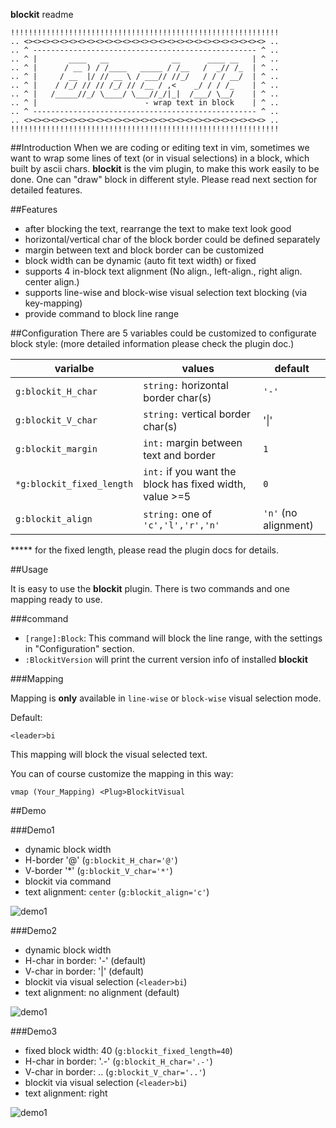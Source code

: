 **blockit** readme

	!!!!!!!!!!!!!!!!!!!!!!!!!!!!!!!!!!!!!!!!!!!!!!!!!!!!!!!!!!!!
	.. <><><><><><><><><><><><><><><><><><><><><><><><><><><> ..
	.. ^ -------------------------------------------------- ^ ..
	.. ^ |       ____   __              __      ____ __   | ^ ..
	.. ^ |      / __ ) / /____   _____ / /__   /  _// /_  | ^ ..
	.. ^ |     / __  |/ // __ \ / ___// //_/   / / / __/  | ^ ..
	.. ^ |    / /_/ // // /_/ // /__ / ,<    _/ / / /_    | ^ ..
	.. ^ |   /_____//_/ \____/ \___//_/|_|  /___/ \__/    | ^ ..
	.. ^ |                        - wrap text in block    | ^ ..
	.. ^ -------------------------------------------------- ^ ..
	.. <><><><><><><><><><><><><><><><><><><><><><><><><><><> ..
	!!!!!!!!!!!!!!!!!!!!!!!!!!!!!!!!!!!!!!!!!!!!!!!!!!!!!!!!!!!!


##Introduction
When we are coding or editing text in vim, sometimes we want to wrap some lines of text (or in visual selections) in a block, which built by ascii chars. **blockit** is the vim plugin, to make this work easily to be done. One can "draw" block in different style. Please read next section for detailed features.

##Features

- after blocking the text, rearrange the text to make text look good
- horizontal/vertical char of the block border could be defined separately
- margin between text and block border can be customized
- block width can be dynamic (auto fit text width) or fixed
- supports 4 in-block text alignment (No align., left-align., right align. center align.)
- supports line-wise and block-wise visual selection text blocking (via key-mapping)
- provide command to block line range


##Configuration
There are 5 variables could be customized to configurate block style: (more detailed information please check the plugin doc.)

varialbe                 |values                                                 |default
---                      |---                                                    |---
`g:blockit_H_char`       |`string:` horizontal border char(s)                    |`'-'`
`g:blockit_V_char`       |`string:` vertical border char(s)                      |'&#124;'
`g:blockit_margin`       |`int:` margin between text and border                  |`1`
`*g:blockit_fixed_length`|`int:` if you want the block has fixed width, value >=5|`0`
`g:blockit_align`        |`string:` one of `'c','l','r','n'`                     |`'n'` (no alignment)

***** for the fixed length, please read the plugin docs for details.


##Usage

It is easy to use the **blockit** plugin. There is two commands and one mapping ready to use.

###command

- `[range]:Block`: This command will block the line range, with the settings in "Configuration" section.  
- `:BlockitVersion`  will print the current version info of installed **blockit**

###Mapping

Mapping is **only** available in `line-wise` or `block-wise` visual selection mode.

Default:

	<leader>bi

This mapping will block the visual selected text.

You can of course customize the mapping in this way:

	vmap (Your_Mapping) <Plug>BlockitVisual

##Demo

###Demo1 
- dynamic block width
- H-border '@'  (`g:blockit_H_char='@'`)
- V-border '*'  (`g:blockit_V_char='*'`)
- blockit via command
- text alignment: `center` (`g:blockit_align='c'`) 

![demo1](https://raw.github.com/sk1418/sharedResources/master/blockit/demo1.gif)

###Demo2
- dynamic block width
- H-char in border: '-'  (default)
- V-char in border: '|'    (default)
- blockit via visual selection  (`<leader>bi`)
- text alignment: no alignment (default)

![demo1](https://raw.github.com/sk1418/sharedResources/master/blockit/demo2.gif)

###Demo3

- fixed block width: 40   (`g:blockit_fixed_length=40`)
- H-char in border: '.-'  (`g:blockit_H_char='.-'`)
- V-char in border: ..    (`g:blockit_V_char='..'`)
- blockit via visual selection  (`<leader>bi`)
- text alignment: right

![demo1](https://raw.github.com/sk1418/sharedResources/master/blockit/demo3.gif)
